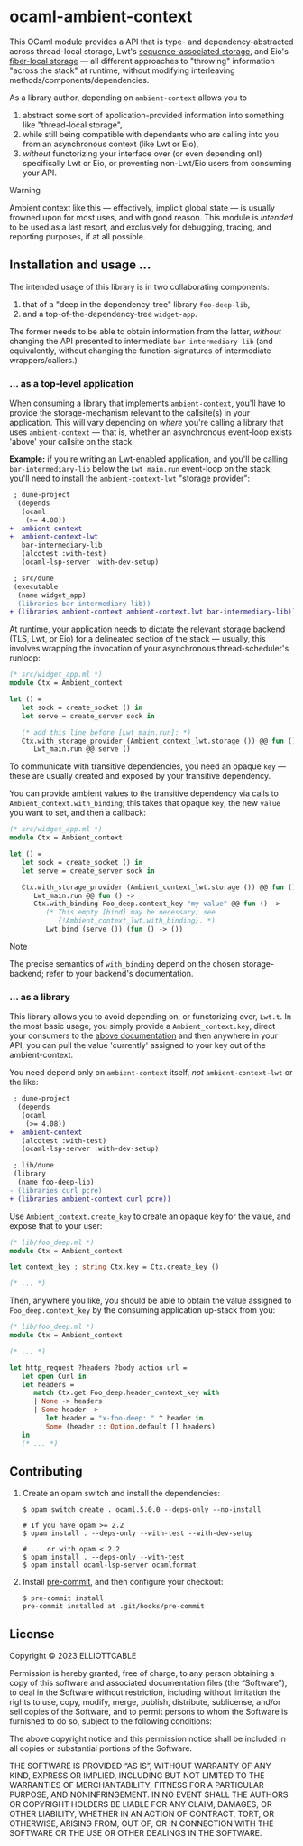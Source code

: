 ocaml-ambient-context
=====================

This OCaml module provides a API that is type- and dependency-abstracted across thread-local storage, Lwt's [sequence-associated storage](https://github.com/ocsigen/lwt/blob/cc05e2bda6c34126a3fd8d150ee7cddb3b8a440b/src/core/lwt.ml#L727-L751 "Internal documentation for Lwt's SAS mechanism"), and Eio's [fiber-local storage](https://github.com/ocaml-multicore/eio/pull/256 "ocaml-multicore/eio#256, adding a fibre-local storage API") — all different approaches to "throwing" information "across the stack" at runtime, without modifying interleaving methods/components/dependencies.

As a library author, depending on `ambient-context` allows you to

1. abstract some sort of application-provided information into something like "thread-local storage",
2. while still being compatible with dependants who are calling into you from an asynchronous context (like Lwt or Eio),
3. *without* functorizing your interface over (or even depending on!) specifically Lwt or Eio, or preventing non-Lwt/Eio users from consuming your API.

> [!WARNING]
> Ambient context like this — effectively, implicit global state — is usually frowned upon for most uses, and with good reason. This module is *intended* to be used as a last resort, and exclusively for debugging, tracing, and reporting purposes, if at all possible.

Installation and usage ...
--------------------------

The intended usage of this library is in two collaborating components:

1. that of a "deep in the dependency-tree" library `foo-deep-lib`,
2. and a top-of-the-dependency-tree `widget-app`.

The former needs to be able to obtain information from the latter, *without* changing the API presented to intermediate `bar-intermediary-lib` (and equivalently, without changing the function-signatures of intermediate wrappers/callers.)

<a name="as-a-top-level-application"></a>

### ... as a top-level application

When consuming a library that implements `ambient-context`, you'll have to provide the storage-mechanism relevant to the callsite(s) in your application. This will vary depending on *where* you're calling a library that uses `ambient-context` — that is, whether an asynchronous event-loop exists 'above' your callsite on the stack.

**Example:** if you're writing an Lwt-enabled application, and you'll be calling `bar-intermediary-lib` below the `Lwt_main.run` event-loop on the stack, you'll need to install the `ambient-context-lwt` "storage provider":

```diff
 ; dune-project
  (depends
   (ocaml
    (>= 4.08))
+  ambient-context
+  ambient-context-lwt
   bar-intermediary-lib
   (alcotest :with-test)
   (ocaml-lsp-server :with-dev-setup)
```

```diff
 ; src/dune
 (executable
  (name widget_app)
- (libraries bar-intermediary-lib))
+ (libraries ambient-context ambient-context.lwt bar-intermediary-lib))
```

At runtime, your application needs to dictate the relevant storage backend (TLS, Lwt, or Eio) for a delineated section of the stack — usually, this involves wrapping the invocation of your asynchronous thread-scheduler's runloop:

```ocaml
(* src/widget_app.ml *)
module Ctx = Ambient_context

let () =
   let sock = create_socket () in
   let serve = create_server sock in

   (* add this line before [Lwt_main.run]: *)
   Ctx.with_storage_provider (Ambient_context_lwt.storage ()) @@ fun () ->
      Lwt_main.run @@ serve ()
```

To communicate with transitive dependencies, you need an opaque `key` — these are usually created and exposed by your transitive dependency.

You can provide ambient values to the transitive dependency via calls to `Ambient_context.with_binding`; this takes that opaque `key`, the new `value` you want to set, and then a callback:

```ocaml
(* src/widget_app.ml *)
module Ctx = Ambient_context

let () =
   let sock = create_socket () in
   let serve = create_server sock in

   Ctx.with_storage_provider (Ambient_context_lwt.storage ()) @@ fun () ->
      Lwt_main.run @@ fun () ->
      Ctx.with_binding Foo_deep.context_key "my value" @@ fun () ->
         (* This empty [bind] may be necessary; see
            {!Ambient_context_lwt.with_binding}. *)
         Lwt.bind (serve ()) (fun () -> ())
```

> [!NOTE]
> The precise semantics of `with_binding` depend on the chosen storage-backend; refer to your backend's documentation.

### ... as a library

This library allows you to avoid depending on, or functorizing over, `Lwt.t`. In the most basic usage, you simply provide a `Ambient_context.key`, direct your consumers to the [above documentation](#as-a-top-level-application) and then anywhere in your API, you can pull the value 'currently' assigned to your key out of the ambient-context.

You need depend only on `ambient-context` itself, *not* `ambient-context-lwt` or the like:

```diff
 ; dune-project
  (depends
   (ocaml
    (>= 4.08))
+  ambient-context
   (alcotest :with-test)
   (ocaml-lsp-server :with-dev-setup)
```

```diff
 ; lib/dune
 (library
  (name foo-deep-lib)
- (libraries curl pcre)
+ (libraries ambient-context curl pcre))
```

Use `Ambient_context.create_key` to create an opaque key for the value, and expose that to your user:

```ocaml
(* lib/foo_deep.ml *)
module Ctx = Ambient_context

let context_key : string Ctx.key = Ctx.create_key ()

(* ... *)
```

Then, anywhere you like, you should be able to obtain the value assigned to `Foo_deep.context_key` by the consuming application up-stack from you:

```ocaml
(* lib/foo_deep.ml *)
module Ctx = Ambient_context

(* ... *)

let http_request ?headers ?body action url =
   let open Curl in
   let headers =
      match Ctx.get Foo_deep.header_context_key with
      | None -> headers
      | Some header ->
         let header = "x-foo-deep: " ^ header in
         Some (header :: Option.default [] headers)
   in
   (* ... *)
```

Contributing
------------

1. Create an opam switch and install the dependencies:

   ```console
   $ opam switch create . ocaml.5.0.0 --deps-only --no-install

   # If you have opam >= 2.2
   $ opam install . --deps-only --with-test --with-dev-setup

   # ... or with opam < 2.2
   $ opam install . --deps-only --with-test
   $ opam install ocaml-lsp-server ocamlformat
   ```

2. Install [pre-commit][], and then configure your checkout:

   ```console
   $ pre-commit install
   pre-commit installed at .git/hooks/pre-commit
   ```

[pre-commit]: <https://pre-commit.com/index.html#install> "Installation instructions for th pre-commit tool"

License
-------

Copyright © 2023 ELLIOTTCABLE

Permission is hereby granted, free of charge, to any person obtaining a copy of
this software and associated documentation files (the “Software”), to deal in
the Software without restriction, including without limitation the rights to
use, copy, modify, merge, publish, distribute, sublicense, and/or sell copies of
the Software, and to permit persons to whom the Software is furnished to do so,
subject to the following conditions:

The above copyright notice and this permission notice shall be included in all
copies or substantial portions of the Software.

THE SOFTWARE IS PROVIDED “AS IS”, WITHOUT WARRANTY OF ANY KIND, EXPRESS OR
IMPLIED, INCLUDING BUT NOT LIMITED TO THE WARRANTIES OF MERCHANTABILITY, FITNESS
FOR A PARTICULAR PURPOSE, AND NONINFRINGEMENT. IN NO EVENT SHALL THE AUTHORS OR
COPYRIGHT HOLDERS BE LIABLE FOR ANY CLAIM, DAMAGES, OR OTHER LIABILITY, WHETHER
IN AN ACTION OF CONTRACT, TORT, OR OTHERWISE, ARISING FROM, OUT OF, OR IN
CONNECTION WITH THE SOFTWARE OR THE USE OR OTHER DEALINGS IN THE SOFTWARE.
